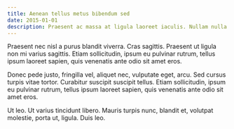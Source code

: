 ```yaml
---
title: Aenean tellus metus bibendum sed
date: 2015-01-01
description: Praesent ac massa at ligula laoreet iaculis. Nullam nulla eros, ultricies sit amet, nonummy id, imperdiet feugiat, pede.
---
```


Praesent nec nisl a purus blandit viverra. Cras sagittis. Praesent ut ligula non mi varius sagittis. Etiam sollicitudin, ipsum eu pulvinar rutrum, tellus ipsum laoreet sapien, quis venenatis ante odio sit amet eros.

Donec pede justo, fringilla vel, aliquet nec, vulputate eget, arcu. Sed cursus turpis vitae tortor. Curabitur suscipit suscipit tellus. Etiam sollicitudin, ipsum eu pulvinar rutrum, tellus ipsum laoreet sapien, quis venenatis ante odio sit amet eros.

Ut leo. Ut varius tincidunt libero. Mauris turpis nunc, blandit et, volutpat molestie, porta ut, ligula. Duis leo.